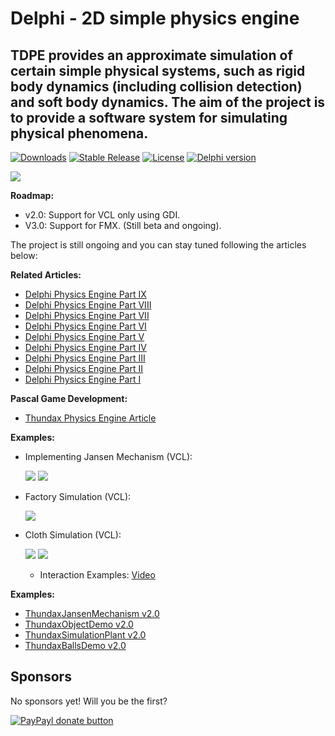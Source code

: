 Delphi - 2D simple physics engine
==============
TDPE provides an approximate simulation of certain simple physical systems, such as rigid body dynamics (including collision detection) and soft body dynamics. The aim of the project is to provide a **software system for simulating physical phenomena**.
--------------

[![Downloads](https://img.shields.io/badge/downloads-1k-blue.svg)](https://app.box.com/s/p7hwuaic1qsm14juf3pmuojv0ko98ok5) [![Stable Release](https://img.shields.io/badge/version-2.0-blue.svg)](https://app.box.com/s/p7hwuaic1qsm14juf3pmuojv0ko98ok5) [![License](https://img.shields.io/badge/license-BSD-blue.svg)](https://app.box.com/s/p7hwuaic1qsm14juf3pmuojv0ko98ok5) [![Delphi version](https://img.shields.io/badge/delphi-Tokyo10.2-red.svg)](https://app.box.com/s/p7hwuaic1qsm14juf3pmuojv0ko98ok5)

![](https://github.com/JordiCorbilla/thundax-delphi-physics-engine/raw/master/engine/images/Logo.png)

**Roadmap:**
  - v2.0: Support for VCL only using GDI.
  - V3.0: Support for FMX. (Still beta and ongoing).

The project is still ongoing and you can stay tuned following the articles below:

**Related Articles:**
  - [Delphi Physics Engine Part IX](http://thundaxsoftware.blogspot.co.uk/2011/08/building-my-own-delphi-physics-engine_22.html)
  - [Delphi Physics Engine Part VIII](http://thundaxsoftware.blogspot.com/2011/08/building-my-own-delphi-physics-engine.html)
  - [Delphi Physics Engine Part VII](http://thundaxsoftware.blogspot.com/2011/06/building-my-own-delphi-physics-engine.html)
  - [Delphi Physics Engine Part VI](http://thundaxsoftware.blogspot.com/2011/05/building-my-own-delphi-physics-engine.html)
  - [Delphi Physics Engine Part V](http://thundaxsoftware.blogspot.com/2011/02/building-my-own-delphi-physics-engine_05.html)
  - [Delphi Physics Engine Part IV](http://thundaxsoftware.blogspot.com/2011/02/building-my-own-delphi-physics-engine_04.html)
  - [Delphi Physics Engine Part III](http://thundaxsoftware.blogspot.com/2011/02/building-my-own-delphi-physics-engine.html)
  - [Delphi Physics Engine Part II](http://thundaxsoftware.blogspot.com/2010/12/building-my-own-delphi-physics-engine_10.html)
  - [Delphi Physics Engine Part I](http://thundaxsoftware.blogspot.com/2010/12/building-my-own-delphi-physics-engine.html)

**Pascal Game Development:**
  * [Thundax Physics Engine Article](http://www.pascalgamedevelopment.com/content.php?215-Jordi-Coll-s-Thundax-Physics-Engine)

**Examples:**
- Implementing Jansen Mechanism (VCL):

  ![](http://4.bp.blogspot.com/_nWD8gSvCXFk/TQELaHM16UI/AAAAAAAACqE/bgpz1HAOZf8/s1600/new.jpeg)
  ![](https://cloud.githubusercontent.com/assets/7347994/16712333/2b86dbea-467c-11e6-88e6-336d4e3ec80a.gif)

- Factory Simulation (VCL):
 
  ![](https://cloud.githubusercontent.com/assets/7347994/16712368/66f27c1a-467d-11e6-8def-399c48b7a315.gif)

- Cloth Simulation (VCL):

  ![](http://2.bp.blogspot.com/_nWD8gSvCXFk/TUyYiQ-0fWI/AAAAAAAACsE/mj9ZG0GfCSk/s1600/cloth1.jpeg)
  ![](https://cloud.githubusercontent.com/assets/7347994/16712418/c532579a-467e-11e6-911d-fbe77187e6a9.gif)

  * Interaction Examples:
[Video](http://www.youtube.com/embed/VWm-adq_HSk)

**Examples:**
- [ThundaxJansenMechanism v2.0](https://app.box.com/s/p7hwuaic1qsm14juf3pmuojv0ko98ok5)
- [ThundaxObjectDemo v2.0](https://app.box.com/s/uulaspi8175sj27tslcuq47wztzjyv50)
- [ThundaxSimulationPlant v2.0](https://app.box.com/s/3dl657hhbz8vyuj3r0l4sgpx7ejxerj3)
- [ThundaxBallsDemo v2.0](https://app.box.com/s/0yxk2arbcgzzx7mhyks6uh5lzmsontf0)

## Sponsors
No sponsors yet! Will you be the first?

[![PayPayl donate button](https://img.shields.io/badge/paypal-donate-yellow.svg)](https://www.paypal.com/cgi-bin/webscr?cmd=_s-xclick&hosted_button_id=L5FCF6LX5C9AW "Donate once-off to this project using Paypal")
